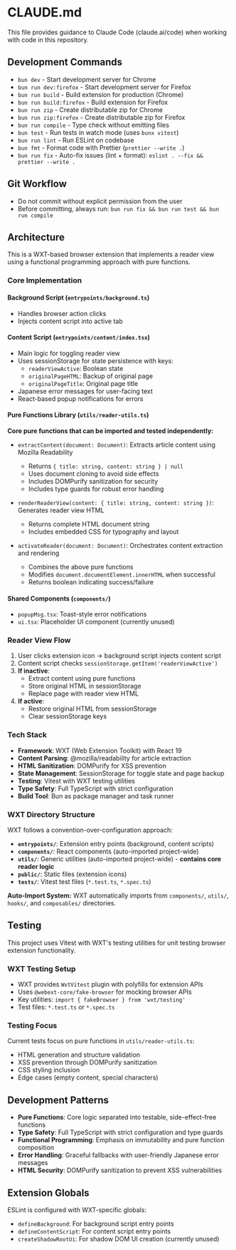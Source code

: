 # CLAUDE.md

This file provides guidance to Claude Code (claude.ai/code) when working with code in this repository.

## Development Commands

- `bun dev` - Start development server for Chrome
- `bun run dev:firefox` - Start development server for Firefox
- `bun run build` - Build extension for production (Chrome)
- `bun run build:firefox` - Build extension for Firefox
- `bun run zip` - Create distributable zip for Chrome
- `bun run zip:firefox` - Create distributable zip for Firefox
- `bun run compile` - Type check without emitting files
- `bun test` - Run tests in watch mode (uses `bunx vitest`)
- `bun run lint` - Run ESLint on codebase
- `bun fmt` - Format code with Prettier (`prettier --write .`)
- `bun run fix` - Auto-fix issues (lint + format): `eslint . --fix && prettier --write .`

## Git Workflow

- Do not commit without explicit permission from the user
- Before committing, always run: `bun run fix && bun run test && bun run compile`

## Architecture

This is a WXT-based browser extension that implements a reader view using a functional programming approach with pure functions.

### Core Implementation

#### Background Script (`entrypoints/background.ts`)

- Handles browser action clicks
- Injects content script into active tab

#### Content Script (`entrypoints/content/index.tsx`)

- Main logic for toggling reader view
- Uses sessionStorage for state persistence with keys:
  - `readerViewActive`: Boolean state
  - `originalPageHTML`: Backup of original page
  - `originalPageTitle`: Original page title
- Japanese error messages for user-facing text
- React-based popup notifications for errors

#### Pure Functions Library (`utils/reader-utils.ts`)

**Core pure functions that can be imported and tested independently:**

- `extractContent(document: Document)`: Extracts article content using Mozilla Readability

  - Returns `{ title: string, content: string } | null`
  - Uses document cloning to avoid side effects
  - Includes DOMPurify sanitization for security
  - Includes type guards for robust error handling

- `renderReaderView(content: { title: string, content: string })`: Generates reader view HTML

  - Returns complete HTML document string
  - Includes embedded CSS for typography and layout

- `activateReader(document: Document)`: Orchestrates content extraction and rendering
  - Combines the above pure functions
  - Modifies `document.documentElement.innerHTML` when successful
  - Returns boolean indicating success/failure

#### Shared Components (`components/`)

- `popupMsg.tsx`: Toast-style error notifications
- `ui.tsx`: Placeholder UI component (currently unused)

### Reader View Flow

1. User clicks extension icon → background script injects content script
2. Content script checks `sessionStorage.getItem('readerViewActive')`
3. **If inactive**:
   - Extract content using pure functions
   - Store original HTML in sessionStorage
   - Replace page with reader view HTML
4. **If active**:
   - Restore original HTML from sessionStorage
   - Clear sessionStorage keys

### Tech Stack

- **Framework**: WXT (Web Extension Toolkit) with React 19
- **Content Parsing**: @mozilla/readability for article extraction
- **HTML Sanitization**: DOMPurify for XSS prevention
- **State Management**: SessionStorage for toggle state and page backup
- **Testing**: Vitest with WXT testing utilities
- **Type Safety**: Full TypeScript with strict configuration
- **Build Tool**: Bun as package manager and task runner

### WXT Directory Structure

WXT follows a convention-over-configuration approach:

- **`entrypoints/`**: Extension entry points (background, content scripts)
- **`components/`**: React components (auto-imported project-wide)
- **`utils/`**: Generic utilities (auto-imported project-wide) - **contains core reader logic**
- **`public/`**: Static files (extension icons)
- **`tests/`**: Vitest test files (`*.test.ts`, `*.spec.ts`)

**Auto-Import System:**
WXT automatically imports from `components/`, `utils/`, `hooks/`, and `composables/` directories.

## Testing

This project uses Vitest with WXT's testing utilities for unit testing browser extension functionality.

### WXT Testing Setup

- WXT provides `WxtVitest` plugin with polyfills for extension APIs
- Uses `@webext-core/fake-browser` for mocking browser APIs
- Key utilities: `import { fakeBrowser } from 'wxt/testing'`
- Test files: `*.test.ts` or `*.spec.ts`

### Testing Focus

Current tests focus on pure functions in `utils/reader-utils.ts`:

- HTML generation and structure validation
- XSS prevention through DOMPurify sanitization
- CSS styling inclusion
- Edge cases (empty content, special characters)

## Development Patterns

- **Pure Functions**: Core logic separated into testable, side-effect-free functions
- **Type Safety**: Full TypeScript with strict configuration and type guards
- **Functional Programming**: Emphasis on immutability and pure function composition
- **Error Handling**: Graceful fallbacks with user-friendly Japanese error messages
- **HTML Security**: DOMPurify sanitization to prevent XSS vulnerabilities

## Extension Globals

ESLint is configured with WXT-specific globals:

- `defineBackground`: For background script entry points
- `defineContentScript`: For content script entry points
- `createShadowRootUi`: For shadow DOM UI creation (currently unused)
